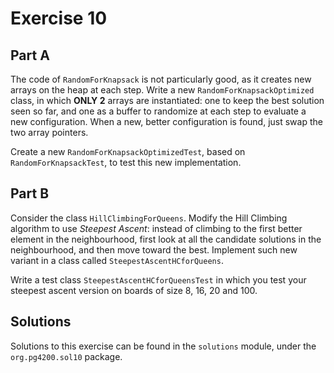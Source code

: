 # Exercise 10

## Part A

The code of `RandomForKnapsack` is not particularly good, as it creates
new arrays on the heap at each step.
Write a new `RandomForKnapsackOptimized` class, in which __ONLY 2__ arrays
are instantiated: one to keep the best solution seen so far, and one as
a buffer to randomize at each step to evaluate a new configuration.
When a new, better configuration is found, just swap the two array pointers.

Create a new `RandomForKnapsackOptimizedTest`, based on `RandomForKnapsackTest`,
to test this new implementation. 

## Part B

Consider the class `HillClimbingForQueens`. 
Modify the Hill Climbing algorithm to use *Steepest Ascent*:
instead of climbing to the first better element in the neighbourhood,
first look at all the candidate solutions in the neighbourhood, and
then move toward the best.
Implement such new variant in a class called `SteepestAscentHCforQueens`.

Write a test class `SteepestAscentHCforQueensTest` in which you test your
steepest ascent version on boards of size 8, 16, 20 and 100.

## Solutions

Solutions to this exercise can be found in the `solutions`
module, under the `org.pg4200.sol10` package.
